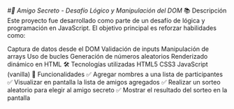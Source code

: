 <em> #🎯 Amigo Secreto - Desafío Lógico y Manipulación del DOM </em>
📚 Descripción
Este proyecto fue desarrollado como parte de un desafío de lógica y programación en JavaScript.
El objetivo principal es reforzar habilidades como:

Captura de datos desde el DOM
Validación de inputs
Manipulación de arrays
Uso de bucles
Generación de números aleatorios
Renderizado dinámico en HTML
🛠️ Tecnologías utilizadas
HTML5
CSS3
JavaScript (vanilla)
🚀 Funcionalidades
✅ Agregar nombres a una lista de participantes
✅ Visualizar en pantalla la lista de amigos agregados
✅ Realizar un sorteo aleatorio para elegir al amigo secreto
✅ Mostrar el resultado del sorteo en la pantalla
